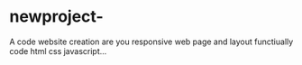 # newproject-
A code website creation are you responsive web page and layout functiually code html css javascript...

